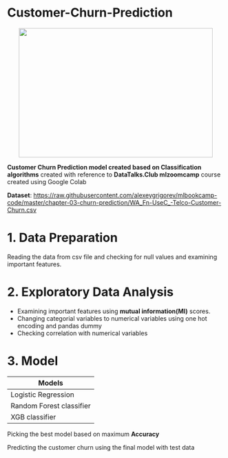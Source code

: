 # Customer-Churn-Prediction
<p align="center">
<img src="https://www.canity.com/wp-content/uploads/2019/10/0143-How-to-Identify-Cancellation-Triggers-1280.gif" width="450" height="300" />
</p>

**Customer Churn Prediction model created based on Classification algorithms** created with reference to **DataTalks.Club mlzoomcamp** course created using Google Colab

**Dataset**: https://raw.githubusercontent.com/alexeygrigorev/mlbookcamp-code/master/chapter-03-churn-prediction/WA_Fn-UseC_-Telco-Customer-Churn.csv

# 1. **Data Preparation**

Reading the data from csv file and checking for null values and examining important features.
      
# 2. **Exploratory Data Analysis**

* Examining important features using **mutual information(MI)** scores.
* Changing categorial variables to numerical variables using one hot encoding and pandas dummy 
* Checking correlation with numerical variables
      
# 3. **Model**

| Models        |
| -------------             |
| Logistic Regression | 
| Random Forest classifier | 
| XGB classifier          |

 Picking the best model based on maximum **Accuracy**
 
 Predicting the customer churn using the final model with test data
